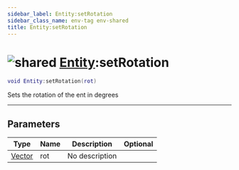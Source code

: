 ```yaml
---
sidebar_label: Entity:setRotation
sidebar_class_name: env-tag env-shared
title: Entity:setRotation
---
```


# <img src='/img/wiki/shared.png' alt='shared' data-tag='env-tag' /> [Entity](../entity/README.md):setRotation

```lua
void Entity:setRotation(rot)
```

Sets the rotation of the ent in degrees<br/>

-----------------
## Parameters

| Type   | Name | Description | Optional |
| ------ | ---- | ----------- | -------: |
| [Vector](../vector/README.md) | rot | No description |   |
